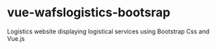 # vue-wafslogistics-bootsrap
Logistics website displaying logistical services using Bootstrap Css and Vue.js
